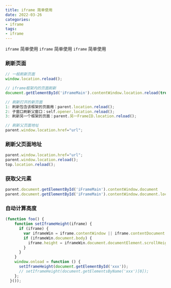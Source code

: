 ```yaml
---
title: iframe 简单使用
date: 2022-03-26
categories: 
- iframe
tags:
- iframe
---
```

`iframe` 简单使用
`iframe` 简单使用
`iframe` 简单使用

<!-- more -->

### 刷新页面

```javascript
// 一般刷新页面
window.location.reload();

// iframe框架内的页面刷新
document.getElementById('iFrameMain').contentWindow.location.reload(true); 

// 刷新打开的新页面
1: 刷新包含该框架的页面用：parent.location.reload();
2: 子窗口刷新父窗口：self.opener.location.reload();
3: 刷新另一个框架的页面：parent.另一FrameID.location.reload();

// 刷新父页面地址
parent.window.location.href="url";
```

### 刷新父页面地址

```javascript
parent.window.location.href="url";
parent.window.location.reload();
top.location.reload();
```



### 获取父元素

```javascript
parent.document.getElementById('iFrameMain').contentWindow.document
parent.document.getElementById('iFrameMain').contentWindow.document.location
```

### 自动计算高度

```javascript
(function foo() {
    function setIframeHeight(iframe) {
      if (iframe) {
        var iframeWin = iframe.contentWindow || iframe.contentDocument.parentWindow;
        if (iframeWin.document.body) {
          iframe.height = iframeWin.document.documentElement.scrollHeight || iframeWin.document.body.scrollHeight;
        }
      }
    }
    window.onload = function () {
      setIframeHeight(document.getElementById('xxx'));
      // setIframeHeight(document.getElementsByName('xxx')[0]);
    };
  }());
```

























